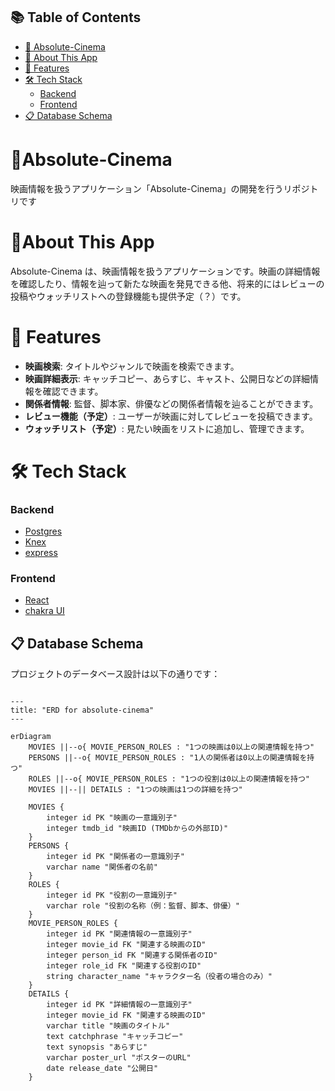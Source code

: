 ## 📚 Table of Contents

- [🎥 Absolute-Cinema](#-absolute-cinema)
- [📖 About This App](#-about-this-app)
- [🚀 Features](#-features)
- [🛠 Tech Stack](#-tech-stack)
  - [Backend](#backend)
  - [Frontend](#frontend)
- [📋 Database Schema](#-database-schema)


# 🎥Absolute-Cinema
映画情報を扱うアプリケーション「Absolute-Cinema」の開発を行うリポジトリです

# 📖About This App
Absolute-Cinema は、映画情報を扱うアプリケーションです。映画の詳細情報を確認したり、情報を辿って新たな映画を発見できる他、将来的にはレビューの投稿やウォッチリストへの登録機能も提供予定（？）です。

# 🚀 Features
- **映画検索**: タイトルやジャンルで映画を検索できます。
- **映画詳細表示**: キャッチコピー、あらすじ、キャスト、公開日などの詳細情報を確認できます。
- **関係者情報**: 監督、脚本家、俳優などの関係者情報を辿ることができます。
- **レビュー機能（予定）**: ユーザーが映画に対してレビューを投稿できます。
- **ウォッチリスト（予定）**: 見たい映画をリストに追加し、管理できます。

# 🛠 Tech Stack
### Backend
- [Postgres](https://www.postgresql.org/)
- [Knex](https://github.com/knex/knex)
- [express](https://github.com/expressjs/express)

### Frontend
- [React](https://github.com/facebook/react)
- [chakra UI](https://www.chakra-ui.com/)

## 📋 Database Schema

プロジェクトのデータベース設計は以下の通りです：

```mermaid

---
title: "ERD for absolute-cinema"
---

erDiagram
    MOVIES ||--o{ MOVIE_PERSON_ROLES : "1つの映画は0以上の関連情報を持つ"
    PERSONS ||--o{ MOVIE_PERSON_ROLES : "1人の関係者は0以上の関連情報を持つ"
    ROLES ||--o{ MOVIE_PERSON_ROLES : "1つの役割は0以上の関連情報を持つ"
    MOVIES ||--|| DETAILS : "1つの映画は1つの詳細を持つ"

    MOVIES {
        integer id PK "映画の一意識別子"
        integer tmdb_id "映画ID (TMDbからの外部ID)"
    }
    PERSONS {
        integer id PK "関係者の一意識別子"
        varchar name "関係者の名前"
    }
    ROLES {
        integer id PK "役割の一意識別子"
        varchar role "役割の名称（例：監督、脚本、俳優）"
    }
    MOVIE_PERSON_ROLES {
        integer id PK "関連情報の一意識別子"
        integer movie_id FK "関連する映画のID"
        integer person_id FK "関連する関係者のID"
        integer role_id FK "関連する役割のID"
        string character_name "キャラクター名（役者の場合のみ）"
    }
    DETAILS {
        integer id PK "詳細情報の一意識別子"
        integer movie_id FK "関連する映画のID"
        varchar title "映画のタイトル"
        text catchphrase "キャッチコピー"
        text synopsis "あらすじ"
        varchar poster_url "ポスターのURL"
        date release_date "公開日"
    }


